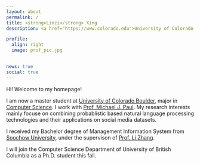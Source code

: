 ```yaml
---
layout: about
permalink: /
title: <strong>Linzi</strong> Xing
description: <a href="https://www.colorado.edu">University of Colorado Boulder</a>

profile:
  align: right
  image: prof_pic.jpg
  

news: true
social: true
---
```


Hi! Welcome to my homepage!

I am now a master student at [University of Colorado Boulder](https://www.colorado.edu), major in [Computer Science](https://www.colorado.edu/cs/). I work with [Prof. Michael J. Paul](http://cmci.colorado.edu/~mpaul/). My research interests mainly focuse on combining probablistic based natural language processing technologies and their applications on social media datasets.

I received my Bachelor degree of Management Information System from [Soochow University](http://eng.suda.edu.cn/), under the supervison of [Prof. Li Zhang](https://www.researchgate.net/profile/Li_Zhang80).

I will join the Computer Science Department of University of British Columbia as a Ph.D. student this fall.

